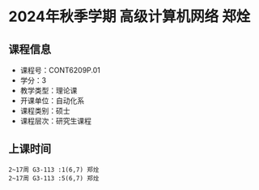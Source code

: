 # 2024年秋季学期 高级计算机网络 郑烇






## 课程信息

- 课程号：CONT6209P.01
- 学分：3
- 教学类型：理论课
- 开课单位：自动化系
- 课程类别：硕士
- 课程层次：研究生课程

## 上课时间

```
2~17周 G3-113 :1(6,7) 郑烇
2~17周 G3-113 :5(6,7) 郑烇
```


